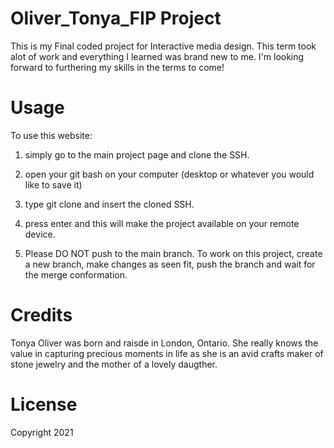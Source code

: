 # Oliver_Tonya_FIP Project
This is my Final coded project for Interactive media design. This term took alot of work and everything I learned was brand new to me. I'm looking forward to furthering my skills in the terms to come!

# Usage
To use this website:
1. simply go to the main project page and clone the SSH.

2. open your git bash on your computer (desktop or whatever you would like to save it)

3. type git clone and insert the cloned SSH.

4. press enter and this will make the project available on your remote device. 

5. Please DO NOT push to the main branch. To work on this project, create a new branch, make changes as seen fit, push the branch and wait for the merge conformation.



# Credits
Tonya Oliver was born and raisde in London, Ontario. She really knows the value in capturing precious moments in life as she is an avid crafts maker of stone jewelry and the mother of a lovely daugther.

# License
Copyright 2021